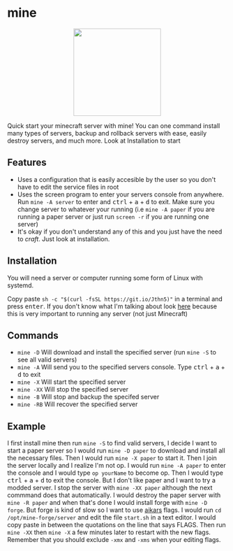 # mine
<p align="center">
<a href="https://minecraft.net"><img src="https://i.redd.it/lhyfpzbifpo21.png" width="200" height="200"></a>
</p>
Quick start your minecraft server with mine! You can one command install many types of servers, backup and rollback servers with ease, easily destroy servers, and much more. Look at Installation to start


## Features
* Uses a configuration that is easily accesible by the user so you don't have to edit the service files in root
* Uses the screen program to enter your servers console from anywhere. Run `mine -A server` to enter and <kbd>ctrl</kbd> + <kbd>a</kbd> + <kbd>d</kbd> to exit. Make sure you change server to whatever your running (i.e `mine -A paper` if you are running a paper server or just run `screen -r` if you are running one server)
* It's okay if you don't understand any of this and you just have the need to _craft_. Just look at installation.



## Installation
You will need a server or computer running some form of Linux with systemd.

Copy paste `sh -c "$(curl -fsSL https://git.io/Jthn5)"` in a terminal and press <kbd>enter</kbd>. If you don't know what I'm talking about look [here](https://ubuntu.com/tutorials/command-line-for-beginners#1-overview) because this is very important to running any server (not just Minecraft)


## Commands
- `mine -D` Will download and install the specified server (run `mine -S` to see all valid servers)
- `mine -A` Will send you to the specified servers console. Type <kbd>ctrl</kbd> + <kbd>a</kbd> + <kbd>d</kbd> to exit
- `mine -X` Will start the specified server
- `mine -XX` Will stop the specified server
- `mine -B` Will stop and backup the specifed server
- `mine -RB` Will recover the specified server


## Example
I first install mine then run `mine -S` to find valid servers, I decide I want to start a paper server so I would run `mine -D paper` to download and install all the necessary files. Then I would run `mine -X paper` to start it. Then I join the server locally and I realize I'm not op. I would run `mine -A paper` to enter the console and I would type `op yourName` to become op. Then I would type <kbd>ctrl</kbd> + <kbd>a</kbd> + <kbd>d</kbd> to exit the console. But I don't like paper and I want to try a modded server. I stop the server with `mine -XX paper` although the next commmand does that automatically. I would destroy the paper server with `mine -R paper` and when that's done I would install forge with `mine -D forge`. But forge is kind of slow so I want to use [aikars](https://aikar.co/2018/07/02/tuning-the-jvm-g1gc-garbage-collector-flags-for-minecraft) flags. I would run `cd /opt/mine-forge/server` and edit the file `start.sh` in a text editor. I would copy paste in between the quotations on the line that says FLAGS. Then run `mine -XX` then `mine -X` a few minutes later to restart with the new flags. Remember that you should exclude `-xmx` and `-xms` when your editing flags.
